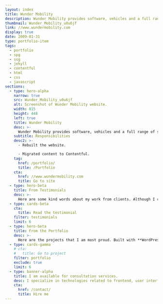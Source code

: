 ```yaml
---
layout: index
title: Wunder Mobility
description: Wunder Mobility provides software, vehicles and a full range of services to cities and companies, helping them launch and scale new mobility services.
thumbnail: Wunder_Mobility_u0u6jf
link: //www.wundermobility.com
display: true
date: 2009-01-31
type: portfolio-item
tags:
  - portfolio
  - spg
  - ssg
  - jekyll
  - contentful
  - html
  - css
  - javascript
sections:
  - type: hero-alpha
    narrow: true
    src: Wunder_Mobility_u0u6jf
    alt: Screenshot of Wunder Mobility website.
    width: 815
    height: 448
    left: true
    title: Wunder Mobility
    desc: >-
      Wunder Mobility provides software, vehicles and a full range of services to cities and companies, helping them launch and scale new mobility services.
    subtitle: Responsibilities
    desc2: >-
      - Rebuilt the website.

      - Migrated content to Contentful.
    tag:
      href: /portfolio/
      title: /Portfolio
    cta:
      href: //www.wundermobility.com
      title: Go to site
  - type: hero-beta
    title: From Testimonials
    desc: >-
      Here are some kind words about my work from clients. Although I collaborated with clients from more than 10 countries, most of them come from **The United States**.
  - type: cards-beta
    cta:
      title: Read the testimonial
    filter: testimonials
    limit: 6
  - type: hero-beta
    title: From the Portfolio
    desc: >-
      Here are the projects that I am most proud. Built with **WordPress**, **Shopify**, **Jekyll**, and **Hugo**, among others.
  - type: cards-gamma
    # cta:
    #   title: Go to project
    filter: portfolio
    exclude: true
    limit: 6
  - type: banner-alpha
    title: I am available for consultation services.
    desc: I specialize in technologies related to frontend, user interface, and website development.
    cta:
      href: /contact/
      title: Hire me
---
```

